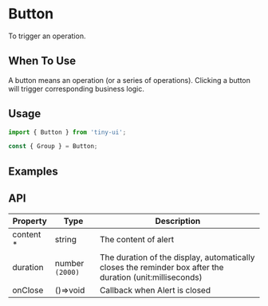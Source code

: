 # Button

To trigger an operation.

## When To Use
A button means an operation (or a series of operations). Clicking a button will trigger corresponding business logic.

## Usage

```js
import { Button } from 'tiny-ui';

const { Group } = Button;
```

## Examples

<!--{demo}-->

## API

| Property   | Type            | Description |
| ---------- | --------------- | ----------- |
| content \* | string          | The content of alert                                                                                      |
| duration   | number `(2000)` | The duration of the display, automatically closes the reminder box after the duration (unit:milliseconds) |
| onClose    | ()=>void        | Callback when Alert is closed                                                                             |

